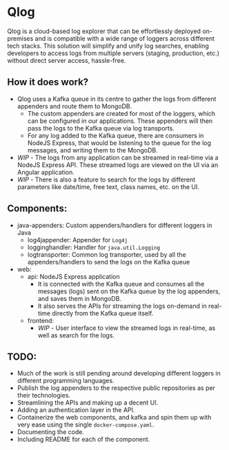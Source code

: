 # Qlog
Qlog is a cloud-based log explorer that can be effortlessly deployed on-premises and is compatible with a wide range of loggers across different tech stacks. This solution will simplify and unify log searches, enabling developers to access logs from multiple servers (staging, production, etc.) without direct server access, hassle-free.

## How it does work?
- Qlog uses a Kafka queue in its centre to gather the logs from different appenders and route them to MongoDB.
  - The custom appenders are created for most of the loggers, which can be configured in our applications. These appenders will then pass the logs to the Kafka queue via log transports.
  - For any log added to the Kafka queue, there are consumers in NodeJS Express, that would be listening to the queue for the log messages, and writing them to the MongoDB.
- _WIP_ - The logs from any application can be streamed in real-time via a NodeJS Express API. These streamed logs are viewed on the UI via an Angular application.
- _WIP_ - There is also a feature to search for the logs by different parameters like date/time, free text, class names, etc. on the UI.

## Components:
- java-appenders: Custom appenders/handlers for different loggers in Java
  - log4jappender: Appender for `Log4j`
  - logginghandler: Handler for `java.util.Logging`
  - logtransporter: Common log transporter, used by all the appenders/handlers to send the logs on the Kafka queue
- web:
  - api: NodeJS Express application
    - It is connected with the Kafka queue and consumes all the messages (logs) sent on the Kafka queue by the log appenders, and saves them in MongoDB.
    - It also serves the APIs for streaming the logs on-demand in real-time directly from the Kafka queue itself.
  - frontend:
    - _WIP_ - User interface to view the streamed logs in real-time, as well as search for the logs.
   
## TODO:
- Much of the work is still pending around developing different loggers in different programming languages.
- Publish the log appenders to the respective public repositories as per their technologies.
- Streamlining the APIs and making up a decent UI.
- Adding an authentication layer in the API.
- Containerize the web components, and kafka and spin them up with very ease using the single `docker-compose.yaml`.
- Documenting the code.
- Including README for each of the component.
